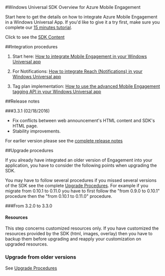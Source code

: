 <properties 
	pageTitle="Windows Universal SDK Overview" 
	description="Overview of the Windows Universal SDK for Azure Mobile Engagement" 									
	services="mobile-engagement" 
	documentationCenter="mobile" 
	authors="piyushjo" 
	manager="dwrede" 
	editor="" />

<tags 
	ms.service="mobile-engagement" 
	ms.workload="mobile" 
	ms.tgt_pltfrm="mobile-windows-store" 
	ms.devlang="dotnet" 
	ms.topic="article" 
	ms.date="02/29/2016" 
	ms.author="piyushjo" />

#Windows Universal SDK Overview for Azure Mobile Engagement

Start here to get the details on how to integrate Azure Mobile Engagement in a Windows Universal App. If you'd like to give it a try first, make sure you complete our [15 minutes tutorial](mobile-engagement-windows-store-dotnet-get-started.md).

Click to see the [SDK Content](mobile-engagement-windows-store-sdk-content.md)

##Integration procedures

1. Start here: [How to integrate Mobile Engagement in your Windows Universal app](mobile-engagement-windows-store-integrate-engagement.md)

2. For Notifications: [How to integrate Reach (Notifications) in your Windows Universal app](mobile-engagement-windows-store-integrate-engagement-reach.md)

3. Tag plan implementation: [How to use the advanced Mobile Engagement tagging API in your Windows Universal app](mobile-engagement-windows-store-use-engagement-api.md)

##Release notes

###3.3.1 (02/18/2016)

-   Fix conflicts between web announcement's HTML content and SDK's HTML page.
-   Stability improvements.

For earlier version please see the [complete release notes](mobile-engagement-windows-store-release-notes.md)

##Upgrade procedures

If you already have integrated an older version of Engagement into your application, you have to consider the following points when upgrading the SDK.

You may have to follow several procedures if you missed several versions of the SDK see the complete [Upgrade Procedures](mobile-engagement-windows-store-upgrade-procedure.md). For example if you migrate from 0.10.1 to 0.11.0 you have to first follow the "from 0.9.0 to 0.10.1" procedure then the "from 0.10.1 to 0.11.0" procedure.

###From 3.2.0 to 3.3.0

#### Resources
This step concerns customized resources only. If you have customized the resources provided by the SDK (html, images, overlay) then you have to backup them before upgrading and reapply your customization on upgraded resources.

### Upgrade from older versions

See [Upgrade Procedures](mobile-engagement-windows-store-upgrade-procedure/) 